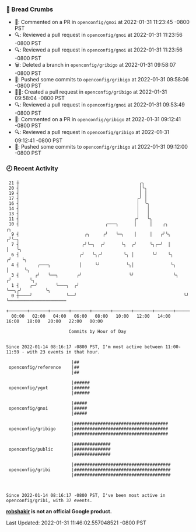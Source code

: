 ### 🍞 Bread Crumbs

 * 💬: Commented on a PR in  `openconfig/gnoi` at 2022-01-31 11:23:45 -0800 PST
 * 🔍: Reviewed a pull request in  `openconfig/gnoi` at 2022-01-31 11:23:56 -0800 PST
 * 🔍: Reviewed a pull request in  `openconfig/gnoi` at 2022-01-31 11:23:56 -0800 PST
 * 🗑: Deleted a branch in `openconfig/gribigo` at 2022-01-31 09:58:07 -0800 PST
 * 🚢: Pushed some commits to `openconfig/gribigo` at 2022-01-31 09:58:06 -0800 PST
 * ✍🏼: Created a pull request in `openconfig/gribigo` at 2022-01-31 09:58:04 -0800 PST
 * 🔍: Reviewed a pull request in  `openconfig/gnoi` at 2022-01-31 09:53:49 -0800 PST
 * 💬: Commented on a PR in  `openconfig/gribigo` at 2022-01-31 09:12:41 -0800 PST
 * 🔍: Reviewed a pull request in  `openconfig/gribigo` at 2022-01-31 09:12:41 -0800 PST
 * 🚢: Pushed some commits to `openconfig/gribigo` at 2022-01-31 09:12:00 -0800 PST

### 🕘 Recent Activity
```
 21 ┼                                              ╭╮
 20 ┤                                              │╰╮
 19 ┤                                              │ │
 17 ┤                                             ╭╯ │
 16 ┤                                             │  ╰╮
 14 ┤                                             │   │
 13 ┤                                             │   │
 11 ┤                                            ╭╯   ╰╮
 10 ┤                                 ╭───╮      │     │    ╭╮           ╭╮
  9 ┤                         ╭╮     ╭╯   ╰─╮    │     │   ╭╯╰╮         ╭╯╰─╮
  7 ┤                        ╭╯╰─╮  ╭╯      ╰╮  ╭╯     ╰╮╭─╯  │         │   ╰╮
  6 ┤                       ╭╯   ╰╮╭╯        ╰╮ │       ╰╯    ╰╮       ╭╯    ╰╮
  4 ┤       ╭───╮           │     ╰╯          ╰╮│              ╰╮      │      ╰╮
  3 ┤      ╭╯   ╰──╮       ╭╯                  ╰╯               ╰╮    ╭╯       ╰╮
  1 ┤    ╭─╯       ╰───╮  ╭╯                                     ╰──╮╭╯         ╰╮
  0 ┼────╯             ╰──╯                                         ╰╯           ╰──────────────────────
    +───────+───────+───────+───────+───────+───────+───────+───────+───────+───────+───────+───────+────
  00:00   02:00   04:00   06:00   08:00   10:00   12:00   14:00   16:00   18:00   20:00   22:00   00:00   

						Commits by Hour of Day


Since 2022-01-14 08:16:17 -0800 PST, I'm most active between 11:00-11:59 - with 23 events in that hour.

```



```
                         |##
 openconfig/reference    |##
                         |##

                         |######
 openconfig/ygot         |######
                         |######

                         |#####
 openconfig/gnoi         |#####
                         |#####

                         |####################################
 openconfig/gribigo      |####################################
                         |####################################

                         |##############
 openconfig/public       |##############
                         |##############

                         |#####################################
 openconfig/gribi        |#####################################
                         |#####################################



Since 2022-01-14 08:16:17 -0800 PST, I've been most active in openconfig/gribi, with 37 events.

```
**[robshakir](mailto:robjs@google.com) is not an official Google product.**  


Last Updated: 2022-01-31 11:46:02.557048521 -0800 PST

